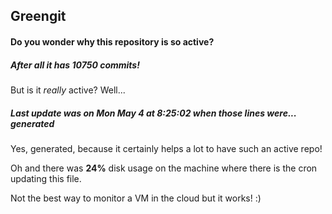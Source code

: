 ## Greengit

#### Do you wonder why this repository is so active?

##### After all it has 10750 commits!

But is it *really* active? Well...

##### Last update was on Mon May 4 at 8:25:02 when those lines were... generated

Yes, generated, because it certainly helps a lot to have such an active repo!

Oh and there was **24%** disk usage on the machine
where there is the cron updating this file.

Not the best way to monitor a VM in the cloud but it works! :)
